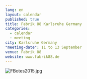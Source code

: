 ```yaml
---
lang: en
layout: calendar
published: true
title: Fabrik 88 Karlsruhe Germany
categories: 
  - calendar
  - meeting
city: Karlsruhe Germany
"meeting-date": 11 to 13 September
venue: Fabrik 88
website: www.fabrik88.de
---
```



![FBotes2015.jpg]({{site.baseurl}}/assets/images/FBotes2015.jpg)

